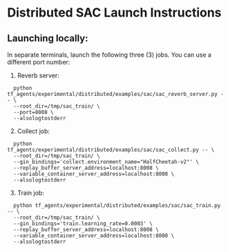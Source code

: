 # Distributed SAC Launch Instructions

## Launching locally:
In separate terminals, launch the following three (3) jobs. You can use a different
port number:

1) Reverb server:

```
  python tf_agents/experimental/distributed/examples/sac/sac_reverb_server.py -- \
  --root_dir=/tmp/sac_train/ \
  --port=8008 \
  --alsologtostderr
```

2) Collect job:

```
  python tf_agents/experimental/distributed/examples/sac/sac_collect.py -- \
  --root_dir=/tmp/sac_train/ \
  --gin_bindings='collect.environment_name="HalfCheetah-v2"' \
  --replay_buffer_server_address=localhost:8008 \
  --variable_container_server_address=localhost:8008 \
  --alsologtostderr
```

3) Train job:

```
  python tf_agents/experimental/distributed/examples/sac/sac_train.py -- \
  --root_dir=/tmp/sac_train/ \
  --gin_bindings='train.learning_rate=0.0003' \
  --replay_buffer_server_address=localhost:8008 \
  --variable_container_server_address=localhost:8008 \
  --alsologtostderr
```
